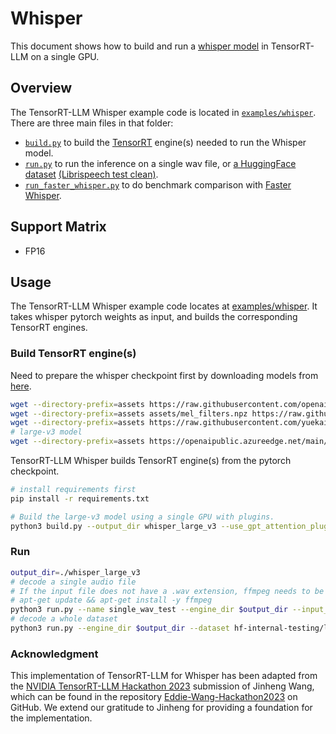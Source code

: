 # Whisper

This document shows how to build and run a [whisper model](https://github.com/openai/whisper/tree/main) in TensorRT-LLM on a single GPU.
## Overview

The TensorRT-LLM Whisper example code is located in [`examples/whisper`](./). There are three main files in that folder:

 * [`build.py`](./build.py) to build the [TensorRT](https://developer.nvidia.com/tensorrt) engine(s) needed to run the Whisper model.
 * [`run.py`](./run.py) to run the inference on a single wav file, or [a HuggingFace dataset](https://huggingface.co/datasets/librispeech_asr) [\(Librispeech test clean\)](https://www.openslr.org/12).
 * [`run_faster_whisper.py`](./run_faster_whisper.py) to do benchmark comparison with [Faster Whisper](https://github.com/SYSTRAN/faster-whisper/tree/master).

## Support Matrix
  * FP16

## Usage

The TensorRT-LLM Whisper example code locates at [examples/whisper](./). It takes whisper pytorch weights as input, and builds the corresponding TensorRT engines.

### Build TensorRT engine(s)

Need to prepare the whisper checkpoint first by downloading models from [here](https://github.com/openai/whisper/blob/main/whisper/__init__.py#L27-L28).


```bash
wget --directory-prefix=assets https://raw.githubusercontent.com/openai/whisper/main/whisper/assets/multilingual.tiktoken
wget --directory-prefix=assets assets/mel_filters.npz https://raw.githubusercontent.com/openai/whisper/main/whisper/assets/mel_filters.npz
wget --directory-prefix=assets https://raw.githubusercontent.com/yuekaizhang/Triton-ASR-Client/main/datasets/mini_en/wav/1221-135766-0002.wav
# large-v3 model
wget --directory-prefix=assets https://openaipublic.azureedge.net/main/whisper/models/e5b1a55b89c1367dacf97e3e19bfd829a01529dbfdeefa8caeb59b3f1b81dadb/large-v3.pt
```

TensorRT-LLM Whisper builds TensorRT engine(s) from the pytorch checkpoint.

```bash
# install requirements first
pip install -r requirements.txt

# Build the large-v3 model using a single GPU with plugins.
python3 build.py --output_dir whisper_large_v3 --use_gpt_attention_plugin --use_gemm_plugin --use_layernorm_plugin  --use_bert_attention_plugin
```

### Run

```bash
output_dir=./whisper_large_v3
# decode a single audio file
# If the input file does not have a .wav extension, ffmpeg needs to be installed with the following command:
# apt-get update && apt-get install -y ffmpeg
python3 run.py --name single_wav_test --engine_dir $output_dir --input_file assets/1221-135766-0002.wav
# decode a whole dataset
python3 run.py --engine_dir $output_dir --dataset hf-internal-testing/librispeech_asr_dummy --enable_warmup --name librispeech_dummy_large_v3_plugin
```

### Acknowledgment

This implementation of TensorRT-LLM for Whisper has been adapted from the [NVIDIA TensorRT-LLM Hackathon 2023](https://github.com/NVIDIA/trt-samples-for-hackathon-cn/tree/master/Hackathon2023) submission of Jinheng Wang, which can be found in the repository [Eddie-Wang-Hackathon2023](https://github.com/Eddie-Wang1120/Eddie-Wang-Hackathon2023) on GitHub. We extend our gratitude to Jinheng for providing a foundation for the implementation.
